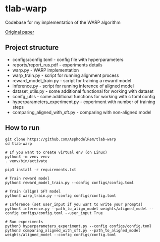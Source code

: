 # tlab-warp
Codebase for my implementation of the WARP algorithm

[Original paper](https://arxiv.org/pdf/2406.16768)

## Project structure
- configs/config.toml - config file with hyperparameters
- reports/report_rus.pdf - experiments details
- warp.py - WARP implementation
- warp_train.py - script for running alignment process
- reward_model_train.py - script for training a reward model
- inference.py - script for running inference of aligned model
- dataset_utils.py - some additional functional for working with dataset
- conifg_utils - some additional functions for working with c toml config
- hyperparameters_experiment.py - experiment with number of training steps
- comparing_aligned_with_sft.py - comparing with non-aligned model

## How to run
```
git clone https://github.com/AsphodelRem/tlab-warp
cd tlab-warp

# If you want to create virtual env (on Linux)
python3 -m venv venv
. venv/bin/activate

pip3 install -r requirements.txt 

# Train reward model
python3 reward_model_train.py --config configs/config.toml

# Train (align) SFT model
python3 warp_train.py --config configs/config.toml

# Inference (set user_input if you want to write your prompts)
python3 inference.py --path_to_align_model weights/aligned_model --config configs/config.toml --user_input True

# Run experiments
python3 hyperparameters_experiment.py --config configs/config.toml 
python3 comparing_aligned_with_sft.py --path_to_aligned_model weights/aligned_model --config configs/config.toml 
```